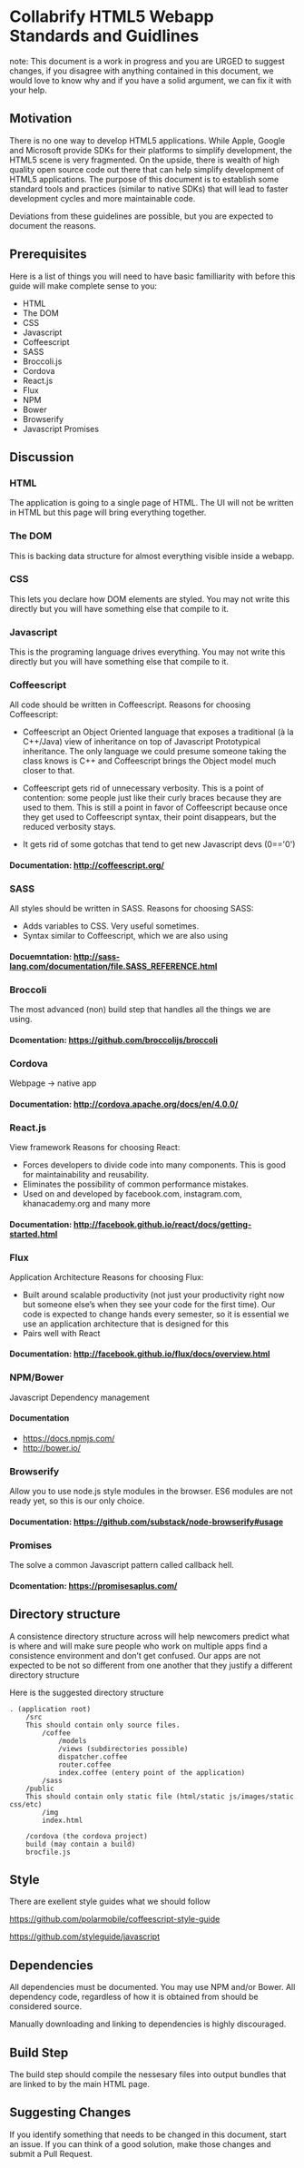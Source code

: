 Collabrify HTML5 Webapp Standards and Guidlines
==============================================

note: This document is a work in progress and you are URGED to suggest changes, if you disagree with anything contained in this document, we would love to know why and if you have a solid argument, we can fix it with your help.

Motivation
----------
There is no one way to develop HTML5 applications. While Apple, Google and Microsoft provide SDKs for their platforms to simplify development, the HTML5 scene is very fragmented. On the upside, there is wealth of high quality open source code out there that can help simplify development of HTML5 applications. The purpose of this document is to establish some standard tools and practices (similar to native SDKs) that will lead to faster development cycles and more maintainable code. 

Deviations from these guidelines are possible, but you are expected to document the reasons.

Prerequisites
-------------
Here is a list of things you will need to have basic familliarity with before this guide will make complete sense to you:

* HTML
* The DOM
* CSS
* Javascript
* Coffeescript
* SASS
* Broccoli.js
* Cordova
* React.js
* Flux
* NPM
* Bower
* Browserify
* Javascript Promises

Discussion
----------

### HTML
The application is going to a single page of HTML. The UI will not be written in HTML but this page will bring everything together.

### The DOM
This is backing data structure for almost everything visible inside a webapp.

### CSS
This lets you declare how DOM elements are styled. You may not write this directly but you will have something else that compile to it. 

### Javascript
This is the programing language drives everything. You may not write this directly but you will have something else that compile to it. 

### Coffeescript
All code should be written in Coffeescript.
Reasons for choosing Coffeescript:
* Coffeescript an Object Oriented language that exposes a traditional (à la C++/Java) view of inheritance on top of Javascript Prototypical inheritance. The only language we could presume someone taking the class knows is C++  and Coffeescript brings the Object model much closer to that.

* Coffeescript gets rid of unnecessary verbosity. This is a point of contention: some people just like their curly braces because they are used to them. This is still a point in favor of Coffeescript because once they get used to Coffeescript syntax, their point disappears, but the reduced verbosity stays.
* It gets rid of some gotchas that tend to get new Javascript devs (0=='0')  

#### Documentation: http://coffeescript.org/

### SASS
All styles should be written in SASS.
Reasons for choosing SASS:
* Adds variables to CSS. Very useful sometimes.
* Syntax similar to Coffeescript, which we are also using  

#### Docuemntation: http://sass-lang.com/documentation/file.SASS_REFERENCE.html

### Broccoli
The most advanced (non) build step that handles all the things we are using.  

#### Dcomentation: https://github.com/broccolijs/broccoli

### Cordova
Webpage -> native app  

#### Documentation: http://cordova.apache.org/docs/en/4.0.0/

### React.js
View framework
Reasons for choosing React:
* Forces developers to divide code into many components. This is good for maintainability and reusability.
* Eliminates the possibility of common performance mistakes.
* Used on and developed by facebook.com, instagram.com, khanacademy.org and many more  

#### Documentation: http://facebook.github.io/react/docs/getting-started.html


### Flux
Application Architecture
Reasons for choosing Flux:
* Built around scalable productivity (not just your productivity right now but someone else’s when they see your code for the first time). Our code is expected to change hands every semester, so it is essential we use an application architecture that is designed for this
* Pairs well with React  

#### Documentation: http://facebook.github.io/flux/docs/overview.html

### NPM/Bower
Javascript Dependency management  
#### Documentation
* https://docs.npmjs.com/
* http://bower.io/

### Browserify
Allow you to use node.js style modules in the browser. ES6 modules are not ready yet, so this is our only choice.  

#### Documentation: https://github.com/substack/node-browserify#usage

### Promises
The solve a common Javascript pattern called callback hell.  

#### Dcomentation: https://promisesaplus.com/

Directory structure
------------------
A consistence directory structure across will help newcomers predict what is where and will make sure people who work on multiple apps find a consistence environment and don’t get confused. Our apps are not expected to be not so different from one another that they justify a different directory structure

Here is the suggested directory structure
```
. (application root)
	/src
	This should contain only source files.
		/coffee 
			/models
			/views (subdirectories possible)
			dispatcher.coffee
			router.coffee
			index.coffee (entery point of the application)
		/sass
	/public
	This should contain only static file (html/static js/images/static css/etc)
		/img
		index.html
	
	/cordova (the cordova project)
	build (may contain a build)
	brocfile.js
```
Style
-----
There are exellent style guides what we should follow

https://github.com/polarmobile/coffeescript-style-guide

https://github.com/styleguide/javascript

Dependencies
-----------
All dependencies must be documented. You may use NPM and/or Bower. All dependency code, regardless of how it is obtained from should be considered source.

Manually downloading and linking to dependencies is highly discouraged.

Build Step
----------
The build step should compile the nessesary files into output bundles that are linked to by the main HTML page.

Suggesting Changes
------------------
If you identify something that needs to be changed in this document, start an issue. If you can think of a good solution, make those changes and submit a Pull Request.


